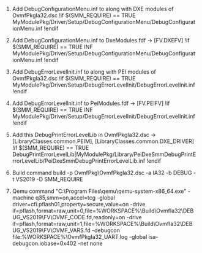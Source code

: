 1) Add DebugConfigurationMenu.inf to along with DXE modules of OvmfPkgIa32.dsc
!if $(SMM_REQUIRE) == TRUE
  MyModulePkg/Driver/Setup/DebugConfigurationMenu/DebugConfigurationMenu.inf
!endif

2) Add DebugConfigurationMenu.inf to DxeModules.fdf -> [FV.DXEFV]
!if $(SMM_REQUIRE) == TRUE
INF MyModulePkg/Driver/Setup/DebugConfigurationMenu/DebugConfigurationMenu.inf
!endif

3) Add DebugErrorLevelInit.inf to along with PEI modules of OvmfPkgIa32.dsc
!if $(SMM_REQUIRE) == TRUE
  MyModulePkg/Driver/Setup/DebugErrorLevelInit/DebugErrorLevelInit.inf
!endif

4) Add DebugErrorLevelInit.inf to PeiModules.fdf -> [FV.PEIFV]
!if $(SMM_REQUIRE) == TRUE
INF MyModulePkg/Driver/Setup/DebugErrorLevelInit/DebugErrorLevelInit.inf
!endif

5) Add this DebugPrintErrorLevelLib in OvmfPkgIa32.dsc -> [LibraryClasses.common.PEIM], [LibraryClasses.common.DXE_DRIVER]
!if $(SMM_REQUIRE) == TRUE
  DebugPrintErrorLevelLib|MyModulePkg/Library/PeiDxeSmmDebugPrintErrorLevelLib/PeiDxeSmmDebugPrintErrorLevelLib.inf
!endif

6) Build command
     build -p OvmfPkg\OvmfPkgIa32.dsc -a IA32 -b DEBUG -t VS2019 -D SMM_REQUIRE

7) Qemu command
     "C:\Program Files\qemu\qemu-system-x86_64.exe" -machine q35,smm=on,accel=tcg -global driver=cfi.pflash01,property=secure,value=on -drive if=pflash,format=raw,unit=0,file=%WORKSPACE%\Build\OvmfIa32\DEBUG_VS2019\FV\OVMF_CODE.fd,readonly=on -drive if=pflash,format=raw,unit=1,file=%WORKSPACE%\Build\OvmfIa32\DEBUG_VS2019\FV\OVMF_VARS.fd -debugcon file:%WORKSPACE%\OvmfPkgIa32_UART.log -global isa-debugcon.iobase=0x402 -net none
